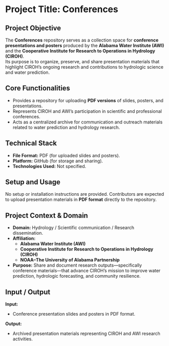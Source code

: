 # Project Title: **Conferences**

## Project Objective  
The **Conferences** repository serves as a collection space for **conference presentations and posters** produced by the **Alabama Water Institute (AWI)** and the **Cooperative Institute for Research to Operations in Hydrology (CIROH)**.  
Its purpose is to organize, preserve, and share presentation materials that highlight CIROH’s ongoing research and contributions to hydrologic science and water prediction.

## Core Functionalities  
- Provides a repository for uploading **PDF versions** of slides, posters, and presentations.  
- Represents CIROH and AWI’s participation in scientific and professional conferences.  
- Acts as a centralized archive for communication and outreach materials related to water prediction and hydrology research.  

## Technical Stack  
- **File Format:** PDF (for uploaded slides and posters).  
- **Platform:** GitHub (for storage and sharing).  
- **Technologies Used:** Not specified.  

## Setup and Usage  
No setup or installation instructions are provided. Contributors are expected to upload presentation materials in **PDF format** directly to the repository.  

## Project Context & Domain  
- **Domain:** Hydrology / Scientific communication / Research dissemination.  
- **Affiliation:**  
  - **Alabama Water Institute (AWI)**  
  - **Cooperative Institute for Research to Operations in Hydrology (CIROH)**  
  - **NOAA–The University of Alabama Partnership**  
- **Purpose:** Share and document research outputs—specifically conference materials—that advance CIROH’s mission to improve water prediction, hydrologic forecasting, and community resilience.  

## Input / Output  
**Input:**  
- Conference presentation slides and posters in PDF format.  

**Output:**  
- Archived presentation materials representing CIROH and AWI research activities.  
